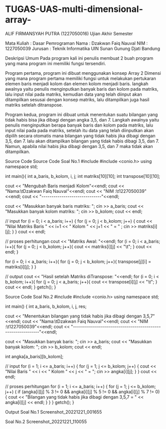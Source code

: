 # TUGAS-UAS-multi-dimensional-array-
ALIF FIRMANSYAH PUTRA (1227050016)
Ujian Akhir Semester

Mata Kuliah : Dasar Pemrograman
Nama : Dzakwan Faiq Nauval
NIM : 1227050039
Jurusan : Teknik Informatika UIN Sunan Gunung Djati Bandung

Deskripsi Umum
Pada program kali ini penulis membuat 2 buah program yang mana program ini memiliki fungsi tersendiri.

Program pertama, program ini dibuat menggunakan konsep Array 2 Dimensi yang mana program pertama memiliki fungsi untuk melakukan pertukaran elemen baris menjadi kolom dan elemen kolom menjadi baris. langkah awalnya yaitu penulis menginputkan banyak baris dan kolom pada matriks, lalu input nilai pada matriks, kemudian data yang telah diinput akan ditampilkan sesusai dengan konsep matriks, lalu ditampilkan juga hasil matriks setelah ditranspose.

Program kedua, program ini dibuat untuk menentukan suatu bilangan yang tidak habis bisa jika dibagi dengan angka 3,5, dan 7. Langkah awalnya yaitu penulis menginputkan berapa banyak baris dan kolom pada matriks, lalu input nilai pada pada matriks, setelah itu data yang telah diinputkan akan dipilih secara otomatis mana bilangan yang tidak habis jika dibagi dengan 3,5, dan 7. lalu akan ditampilkan bilangan yang tidak habis dibagi 3,5, dan 7. Namun, apabila nilai habis jika dibagi dengan 3,5, dan 7 maka tidak akan ditampilkan.

Source Code
Source Code Soal No.1
#include #include <conio.h> using namespace std;

int main(){ int a_baris, b_kolom, i, j; int matriks[10][10]; int transpose[10][10];

cout << "Mengubah Baris menjadi Kolom"<<endl;
cout << "Nama:\tDzakwan Faiq Nauval"<<endl;
cout << "NIM :\t1227050039"<<endl;
cout << "------------------------------"<<endl;

cout << "Masukkan banyak baris matriks: ";
cin >> a_baris;
cout << "Masukkan banyak kolom matriks: ";
cin >> b_kolom;
cout << endl;

// input 
for (i = 0; i < a_baris; i++) {
	for (j = 0; j < b_kolom; j++) {
		cout << "Nilai Matriks Baris " << i+1 << " Kolom " << j+1 << " = " ;
  		cin  >> matriks[i][j];
	}
}
cout << endl;

// proses perhitungan
cout << "Matriks Awal: "<<endl;
for (i = 0; i < a_baris; i++){
	for (j = 0; j < b_kolom; j++){
		cout << matriks[i][j] << "\t";
	}
		cout << endl;
}

for (i = 0; i < a_baris; i++){
	for (j = 0; j < b_kolom; j++){
		transpose[j][i] = matriks[i][j];
	}
}

// output
cout << "Hasil setelah Matriks diTranspose: "<<endl;
for (i = 0; i < b_kolom; i++){
	for (j = 0; j < a_baris; j++){
  		cout << transpose[i][j] << "\t";
	}
	cout << endl;
}
getch();
}

Source Code Soal No.2
#include #include <conio.h> using namespace std;

int main() { int a_baris, b_kolom, i, j, res;

cout << "Menentukan bilangan yang tidak habis jika dibagi dengan 3,5,7"<<endl;
cout << "Nama:\tDzakwan Faiq Nauval"<<endl;
cout << "NIM :\t1227050039"<<endl;
cout << "-------------------------------------------------------------"<<endl;

cout << "Masukkan banyak baris: "; cin >> a_baris;
cout << "Masukkan banyak kolom: "; cin >> b_kolom;
cout << endl;

int angka[a_baris][b_kolom];

// input
for (i = 1; i <= a_baris; i++) {
	for (j = 1; j <= b_kolom; j++) {
		cout << "Nilai Baris " << i << " Kolom " << j << " = ";
		cin >> angka[i][j];
	}
}
cout << endl;

// proses perhitungan
for (i = 1; i <= a_baris; i++) {
	for (j = 1; j <= b_kolom; j++) {
		if (angka[i][j] % 3 != 0 && angka[i][j] % 5 != 0 && angka[i][j] % 7 != 0) {
			cout << "Bilangan yang tidak habis jika dibagi dengan 3,5,7 = " << angka[i][j] << endl;
		} 
	}
}
getch();
}

Output
Soal No.1
Screenshot_20221221_001655

Soal No.2
Screenshot_20221221_110055
